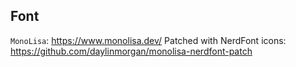 ## Font

`MonoLisa`: https://www.monolisa.dev/
Patched with NerdFont icons: https://github.com/daylinmorgan/monolisa-nerdfont-patch
